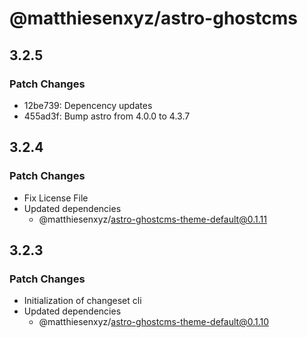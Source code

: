 # @matthiesenxyz/astro-ghostcms

## 3.2.5

### Patch Changes

- 12be739: Depencency updates
- 455ad3f: Bump astro from 4.0.0 to 4.3.7

## 3.2.4

### Patch Changes

- Fix License File
- Updated dependencies
  - @matthiesenxyz/astro-ghostcms-theme-default@0.1.11

## 3.2.3

### Patch Changes

- Initialization of changeset cli
- Updated dependencies
  - @matthiesenxyz/astro-ghostcms-theme-default@0.1.10
